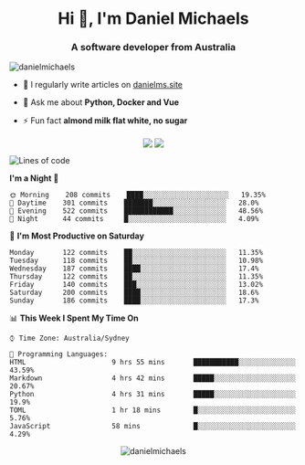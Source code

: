 <h1 align="center">Hi 👋, I'm Daniel Michaels</h1>
<h3 align="center">A software developer from Australia</h3>
<p align="left"> <img src="https://komarev.com/ghpvc/?username=danielmichaels" alt="danielmichaels" /> </p>

- 📝 I regularly write articles on [danielms.site](https://danielms.site)

- 💬 Ask me about **Python, Docker and Vue**

- ⚡ Fun fact **almond milk flat white, no sugar**

<p align="center">
<a href="https://twitter.com/dansult" target="_blank"><img align="center" src="https://img.shields.io/badge/twitter-%231DA1F2.svg?&style=for-the-badge&logo=twitter&logoColor=white"></a>
<a href="https://linkedin.com/in/daniel-michaels" target="_blank"><img align="center" src="https://img.shields.io/badge/linkedin-%230077B5.svg?&style=for-the-badge&logo=linkedin&logoColor=white"></a>
</p>

<!--START_SECTION:waka-->
![Lines of code](https://img.shields.io/badge/From%20Hello%20World%20I%27ve%20Written-373330%20lines%20of%20code-blue)

**I'm a Night 🦉** 

```text
🌞 Morning    208 commits    ████░░░░░░░░░░░░░░░░░░░░░   19.35% 
🌆 Daytime    301 commits    ███████░░░░░░░░░░░░░░░░░░   28.0% 
🌃 Evening    522 commits    ████████████░░░░░░░░░░░░░   48.56% 
🌙 Night      44 commits     █░░░░░░░░░░░░░░░░░░░░░░░░   4.09%

```
📅 **I'm Most Productive on Saturday** 

```text
Monday       122 commits    ██░░░░░░░░░░░░░░░░░░░░░░░   11.35% 
Tuesday      118 commits    ██░░░░░░░░░░░░░░░░░░░░░░░   10.98% 
Wednesday    187 commits    ████░░░░░░░░░░░░░░░░░░░░░   17.4% 
Thursday     122 commits    ██░░░░░░░░░░░░░░░░░░░░░░░   11.35% 
Friday       140 commits    ███░░░░░░░░░░░░░░░░░░░░░░   13.02% 
Saturday     200 commits    ████░░░░░░░░░░░░░░░░░░░░░   18.6% 
Sunday       186 commits    ████░░░░░░░░░░░░░░░░░░░░░   17.3%

```


📊 **This Week I Spent My Time On** 

```text
⌚︎ Time Zone: Australia/Sydney

💬 Programming Languages: 
HTML                     9 hrs 55 mins       ███████████░░░░░░░░░░░░░░   43.59% 
Markdown                 4 hrs 42 mins       █████░░░░░░░░░░░░░░░░░░░░   20.67% 
Python                   4 hrs 31 mins       █████░░░░░░░░░░░░░░░░░░░░   19.9% 
TOML                     1 hr 18 mins        █░░░░░░░░░░░░░░░░░░░░░░░░   5.76% 
JavaScript               58 mins             █░░░░░░░░░░░░░░░░░░░░░░░░   4.29%

```


<!--END_SECTION:waka-->

<p align="center"> <img src="https://github-readme-stats.vercel.app/api?username=danielmichaels&show_icons=true" alt="danielmichaels" /> </p>

